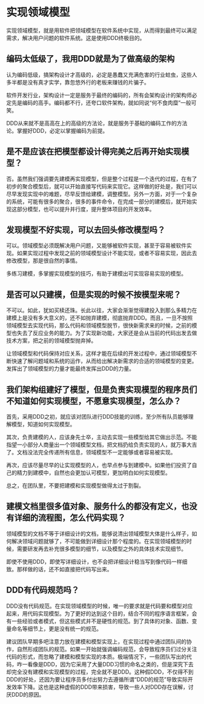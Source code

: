 # 实现领域模型

实现领域模型，就是用软件把领域模型在软件系统中实现，从而得到最终可以满足需求，解决用户问题的软件系统。这是使用DDD终极目的。

## 编码太低级了，我用DDD就是为了做高级的架构
认为编码低级，搞架构设计才高级的，必定是愚蠢又充满危害的行业蛀虫，这些人多半都是没有真才实学，靠忽悠外行的老板来赚钱的片骗子。

软件开发行业，架构设计一定是服务于最终的编码的，所有会架构设计的架构师必定先是编码的高手。编码都不行，还夸口软件架构，就如同说“何不食肉糜”一般可笑。

DDD从来就不是高高在上的高级的方法论，就是服务于基础的编码工作的方法论。掌握好DDD，必定以掌握编码为前提。

## 是不是应该在把模型都设计得完美之后再开始实现模型？
否。虽然我们强调要先建模再实现模型，但是整个过程是一个迭代的过程，在有了初步的聚合模型后，就可以开始直接写代码来实现它。这样做的好处是，我们可以尽早发现实现中的难题，尽早反馈给建模，调整模型。另外一方面，对于一个复杂的系统，可能有很多的聚合，很多的事件命令，在完成一部分的建模后，就开始实现这部分模型，也可以提升并行度，提升整体项目的开发效率。

## 发现模型不好实现，可以去回头修改模型吗？
可以。领域模型必须既解决用户问题，又能够被软件实现，甚至于容易被软件实现。如果实现过程中发现之前的领域模型设计不能实现，或者不容易实现，因此去修改模型，那是很自然的事情。

多练习建模，多掌握实现模型的技巧，有助于建模出可实现容易实现的模型。

## 是否可以只建模，但是实现的时候不按模型来呢？
不可以。如此，犹如买椟还珠。长此以往，大家会渐渐觉得建投入到那么多精力在建模上是没有多大意义的，还不如抛弃建模，彻底抛弃DDD。而且，一旦不按照领域模型去实现代码，那么代码和领域模型脱节，很快新需求来的时候，之前的模型也失去了反应业务的能力。为了实现新功能，大家还是会从当前的代码出发去做技术方案，把之前的领域模型抛弃掉。

让领域模型和代码保持对应关系，这样才能在后续的开发过程中，通过领域模型不断快速了解问题域和系统的运作，从而给出解决新需求的合适的领域模型的变更。发挥出了领域模型的力量才能最终发挥出DDD的力量。


## 我们架构组建好了模型，但是负责实现模型的程序员们不知道如何实现模型，不愿意实现模型，怎么办？
首先，采用DDD之初，就应该对团队进行DDD技能的训练，至少所有队员能够理解模型，知道如何实现模型。

其次，负责建模的人，应该身先士卒，主动去实现一些模型给其它做出示范。不能指望一小部分人商量出一个领域模型文档，把文档扔给负责实现的人，就万事大吉了。文档没法完全传递所有信息，领域模型不一定能够或者容易被实现。

再次，应该尽量尽早的让实现模型的人，也早点参与到建模中。如果他们投资了自己的精力到建模中，自然也会更加认可模型，更加明白如何实现模型。

总之，在团队里，不要把建模和实现模型做得太过于割裂。

## 建模文档里很多值对象、服务什么的都没有定义，也没有详细的流程图，怎么代码实现？
领域模型的文档不等于详细设计的文档，能够说清出领域模型大体是什么样子，如何解决领域问题就够了，不可能做到详细设计那个程度的。在实现领域模型的时候，需要研发再去补充很多模型的细节，以及模型之外的具体技术实现细节。

即使不使用DDD，即使写详细设计，也不会把详细设计稳当写到像代码一样细致。那样做的话，还不如直接把代码写出来。

## DDD有代码规范吗？
DDD没有代码规范。在实现领域模型的时候，唯一的要求就是代码要和模型对应起来，用代码实现模型。为了更好的达到这个目的，结合不同的程序语言框架，会有一些经验或者模式，但这些模式并不是硬性的规范。到了具体的对象、函数、变量命名等细节上，更是没有统一的规范。

建议团队早期多吧注意力放在建模和模型实现上，在实现过程中通过团队间的协作，自然形成团队的规范。如果一开始就强调编码规范，会导致程序员们过分关注代码的形式，而忽略了建模和模型实现的本质。极端情况下，一些团队写出的代码，咋一看像是DDD，因为它采用了大量DDD习惯的命名之类的，但是深究下去却完全没有建模和实现模型的过程，完全就不是DDD。这种假DDD，不仅得不到DDD的好处，还因为要让程序员多付出努力去遵循所谓“DDD的规范”导致实际开发效率下降。这也是这种虚假的DDD带来损害，导致一些人对DDD存在误解，讨厌DDD的原因。



